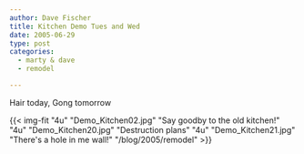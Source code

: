 ```yaml
---
author: Dave Fischer
title: Kitchen Demo Tues and Wed
date: 2005-06-29
type: post
categories:
  - marty & dave
  - remodel

---
```


Hair today, Gong tomorrow

<!--more-->

{{< img-fit
    "4u" "Demo_Kitchen02.jpg" "Say goodby to the old kitchen!"
    "4u" "Demo_Kitchen20.jpg" "Destruction plans"
    "4u" "Demo_Kitchen21.jpg" "There's a hole in me wall!"
    "/blog/2005/remodel" >}}

